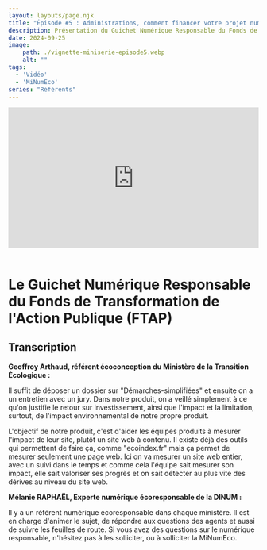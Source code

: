 ```yaml
---
layout: layouts/page.njk
title: "Épisode #5 : Administrations, comment financer votre projet numérique responsable"
description: Présentation du Guichet Numérique Responsable du Fonds de transformation de l'action publique (FTAP)
date: 2024-09-25
image:
    path: ./vignette-miniserie-episode5.webp
    alt: ""
tags:
  - 'Vidéo'
  - 'MiNumEco'
series: "Référents"
---
```


<!-- intégraton vidéo dailymotion de la chaine de la DINUM EN ATTENTE DU LIEN-->

<div style="position:relative;padding-bottom:56.25%;height:0;overflow:hidden;"> <iframe style="width:100%;height:100%;position:absolute;left:0px;top:0px;overflow:hidden" frameborder="0" type="text/html" src="https://www.dailymotion.com/embed/video/x95qb6c" width="100%" height="100%" allowfullscreen title="Dailymotion Video Player" > </iframe> </div>

</br>

# Le Guichet Numérique Responsable du Fonds de Transformation de l'Action Publique (FTAP)

## Transcription

**Geoffroy Arthaud, référent écoconception du Ministère de la Transition Écologique :**

Il suffit de déposer un dossier sur "Démarches-simplifiées" et ensuite on a un entretien avec un jury. Dans notre produit, on a veillé simplement à ce qu'on justifie le retour sur investissement, ainsi que l'impact et la limitation, surtout, de l'impact environnemental de notre propre produit.

L'objectif de notre produit, c'est d'aider les équipes produits à mesurer l'impact de leur site, plutôt un site web à contenu.
Il existe déjà des outils qui permettent de faire ça, comme "ecoindex.fr" mais ça permet de mesurer seulement une page web. Ici on va mesurer un site web entier, avec un suivi dans le temps et comme cela l'équipe sait mesurer son impact, elle sait valoriser ses progrès et on sait détecter au plus vite des dérives au niveau du site web.

**Mélanie RAPHAËL, Experte numérique écoresponsable de la DINUM :**

Il y a un référent numérique écoresponsable dans chaque ministère. Il est en charge d'animer le sujet, de répondre aux questions des agents et aussi de suivre les feuilles de route. Si vous avez des questions sur le numérique responsable, n'hésitez pas à les solliciter, ou à solliciter la MiNumEco.


